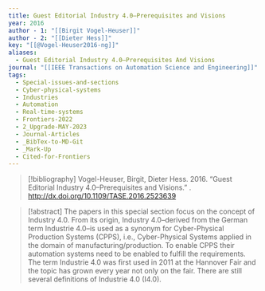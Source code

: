 ```yaml
---
title: Guest Editorial Industry 4.0–Prerequisites and Visions
year: 2016
author - 1: "[[Birgit Vogel-Heuser]]"
author - 2: "[[Dieter Hess]]"
key: "[[@Vogel-Heuser2016-ng]]"
aliases:
  - Guest Editorial Industry 4.0–Prerequisites And Visions
journal: "[[IEEE Transactions on Automation Science and Engineering]]"
tags:
  - Special-issues-and-sections
  - Cyber-physical-systems
  - Industries
  - Automation
  - Real-time-systems
  - Frontiers-2022
  - 2_Upgrade-MAY-2023
  - Journal-Articles
  - _BibTex-to-MD-Git
  - _Mark-Up
  - Cited-for-Frontiers
---
```


> [!bibliography]
> Vogel-Heuser, Birgit, Dieter Hess. 2016. “Guest Editorial Industry 4.0–Prerequisites and Visions.” . http://dx.doi.org/10.1109/TASE.2016.2523639

> [!abstract]
> The papers in this special section focus on the concept of Industry 4.0. From its origin, Industry 4.0–derived from the German term Industrie 4.0–is used as a synonym for Cyber-Physical Production Systems (CPPS), i.e., Cyber-Physical Systems applied in the domain of manufacturing/production. To enable CPPS their automation systems need to be enabled to fulfill the requirements. The term Industrie 4.0 was first used in 2011 at the Hannover Fair and the topic has grown every year not only on the fair. There are still several definitions of Industrie 4.0 (I4.0).